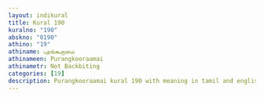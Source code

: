```yaml
---
layout: indikural
title: Kural 190
kuralno: "190"
abskno: "0190"
athino: "19"
athiname: புறங்கூறாமை
athinameen: Purangkooraamai
athinametr: Not Backbiting
categories: [19]
description: Purangkooraamai kural 190 with meaning in tamil and english 
---
```


